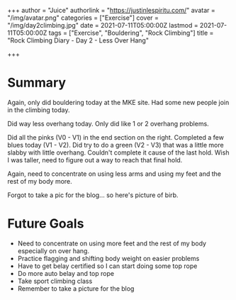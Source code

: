 +++
author = "Juice"
authorlink = "https://justinlespiritu.com/"
avatar = "/img/avatar.png"
categories = ["Exercise"]
cover = "/img/day2climbing.jpg"
date = 2021-07-11T05:00:00Z
lastmod = 2021-07-11T05:00:00Z
tags = ["Exercise", "Bouldering", "Rock Climbing"]
title = "Rock Climbing Diary - Day 2 - Less Over Hang"

+++
# Summary

Again, only did bouldering today at the MKE site.  Had some new people join in the climbing today.

Did way less overhang today.  Only did like 1 or 2 overhang problems.

Did all the pinks (V0 - V1) in the end section on the right.  Completed a few blues today (V1 - V2).  Did try to do a green (V2 - V3) that was a little more slabby with little overhang.  Couldn't complete it cause of the last hold.  Wish I was taller, need to figure out a way to reach that final hold.

Again, need to concentrate on using less arms and using my feet and the rest of my body more.

Forgot to take a pic for the blog... so here's picture of birb.

# Future Goals

* Need to concentrate on using more feet and the rest of my body especially on over hang.
* Practice flagging and shifting body weight on easier problems
* Have to get belay certified so I can start doing some top rope
* Do more auto belay and top rope
* Take sport climbing class
* Remember to take a picture for the blog